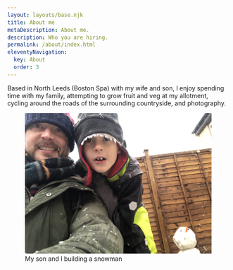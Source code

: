 ```yaml
---
layout: layouts/base.njk
title: About me
metaDescription: About me.
description: Who you are hiring.
permalink: /about/index.html
eleventyNavigation:
  key: About
  order: 3
---
```



Based in North Leeds (Boston Spa) with my wife and son, I enjoy spending time with my family, attempting to grow fruit and veg at my allotment, cycling around the roads of the surrounding countryside, and photography.


<figure>
    <img src="/_includes/assets/img/meandethan.JPG"
         alt="A picture of my son and I building a snowman">
    <figcaption>My son and I building a snowman</figcaption>
</figure>
